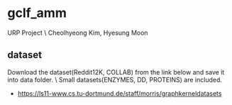 # gclf_amm
URP Project \\
Cheolhyeong Kim, Hyesung Moon

## dataset
Download the dataset(Reddit12K, COLLAB) from the link below and save it into data folder. \\
Small datasets(ENZYMES, DD, PROTEINS) are included.
- https://ls11-www.cs.tu-dortmund.de/staff/morris/graphkerneldatasets
